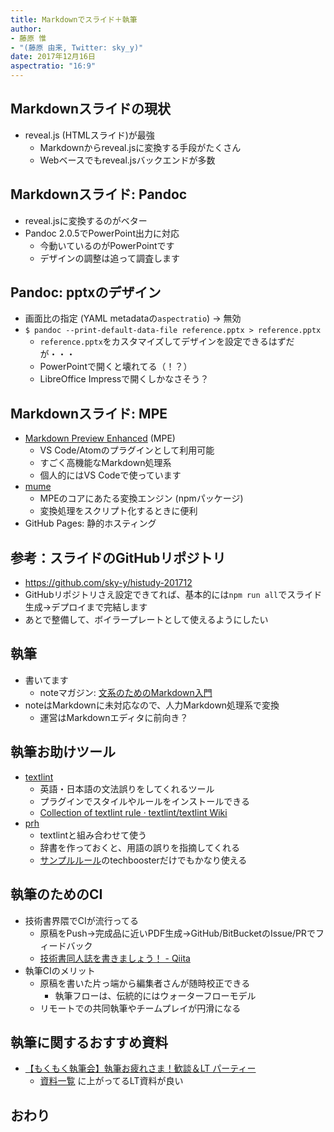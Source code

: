 ```yaml
---
title: Markdownでスライド＋執筆
author:
- 藤原 惟
- "(藤原 由来, Twitter: sky_y)"
date: 2017年12月16日
aspectratio: "16:9"
---
```


## Markdownスライドの現状

- reveal.js (HTMLスライド)が最強
    - Markdownからreveal.jsに変換する手段がたくさん
    - Webベースでもreveal.jsバックエンドが多数

## Markdownスライド: Pandoc

- reveal.jsに変換するのがベター
- Pandoc 2.0.5でPowerPoint出力に対応
    - 今動いているのがPowerPointです
    - デザインの調整は追って調査します

## Pandoc: pptxのデザイン

- 画面比の指定 (YAML metadataの`aspectratio`) → 無効
- `$ pandoc --print-default-data-file reference.pptx > reference.pptx`
    - `reference.pptx`をカスタマイズしてデザインを設定できるはずだが・・・
    - PowerPointで開くと壊れてる（！？）
    - LibreOffice Impressで開くしかなさそう？

## Markdownスライド: MPE

- [Markdown Preview Enhanced](https://shd101wyy.github.io/markdown-preview-enhanced/#/) (MPE)
    - VS Code/Atomのプラグインとして利用可能
    - すごく高機能なMarkdown処理系
    - 個人的にはVS Codeで使っています
- [mume](https://github.com/shd101wyy/mume)
    - MPEのコアにあたる変換エンジン (npmパッケージ)
    - 変換処理をスクリプト化するときに便利
- GitHub Pages: 静的ホスティング

## 参考：スライドのGitHubリポジトリ

- <https://github.com/sky-y/histudy-201712>
- GitHubリポジトリさえ設定できてれば、基本的には`npm run all`でスライド生成→デプロイまで完結します
- あとで整備して、ボイラープレートとして使えるようにしたい

## 執筆

- 書いてます
    - noteマガジン: [文系のためのMarkdown入門](https://note.solarsolfa.net/m/m0ee0e40a1c72)
- noteはMarkdownに未対応なので、人力Markdown処理系で変換
    - 運営はMarkdownエディタに前向き？

## 執筆お助けツール

- [textlint](https://github.com/textlint/textlint)
    - 英語・日本語の文法誤りをしてくれるツール
    - プラグインでスタイルやルールをインストールできる
    - [Collection of textlint rule · textlint/textlint Wiki](https://github.com/textlint/textlint/wiki/Collection-of-textlint-rule)
- [prh](https://github.com/prh/prh)
    - textlintと組み合わせて使う
    - 辞書を作っておくと、用語の誤りを指摘してくれる
    - [サンプルルール](https://github.com/prh/rules)のtechboosterだけでもかなり使える

## 執筆のためのCI

- 技術書界隈でCIが流行ってる
    - 原稿をPush→完成品に近いPDF生成→GitHub/BitBucketのIssue/PRでフィードバック
    - [技術書同人誌を書きましょう！ - Qiita](https://qiita.com/erukiti/items/6b7e85f760476a997161)
- 執筆CIのメリット
    - 原稿を書いた片っ端から編集者さんが随時校正できる
        - 執筆フローは、伝統的にはウォーターフローモデル
    - リモートでの共同執筆やチームプレイが円滑になる

## 執筆に関するおすすめ資料

- [【もくもく執筆会】執筆お疲れさま！歓談＆LT パーティー](https://techbook-meetup.connpass.com/event/64235/)
    - [資料一覧](https://techbook-meetup.connpass.com/event/64235/presentation/) に上がってるLT資料が良い

## おわり
